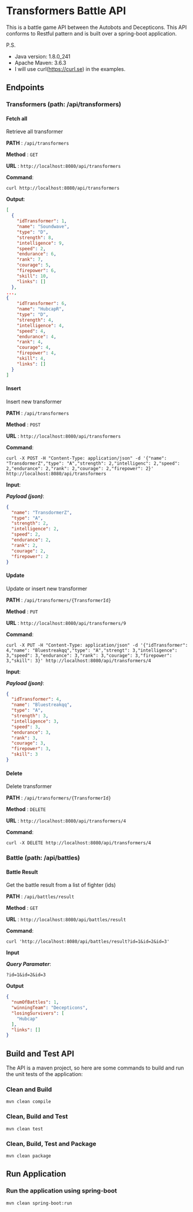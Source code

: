 # Transformers Battle API

This is a battle game API between the Autobots and Decepticons. This API conforms to Restful pattern and is built over a spring-boot application.

P.S.
* Java version: 1.8.0_241
* Apache Maven: 3.6.3 
* I will use curl(https://curl.se) in the examples. 

## Endpoints

### Transformers (path: /api/transformers)
#### Fetch all

Retrieve all transformer

**PATH** : `/api/transformers`

**Method** : `GET`

**URL** : `http://localhost:8080/api/transformers`

**Command**:

```shell script
curl http://localhost:8080/api/transformers
```

**Output**:
```json
[
  {
    "idTransformer": 1,
    "name": "Soundwave",
    "type": "D",
    "strength": 8,
    "intelligence": 9,
    "speed": 2,
    "endurance": 6,
    "rank": 7,
    "courage": 5,
    "firepower": 6,
    "skill": 10,
    "links": []
  },
...,
{
    "idTransformer": 6,
    "name": "HubcapR",
    "type": "D",
    "strength": 4,
    "intelligence": 4,
    "speed": 4,
    "endurance": 4,
    "rank": 4,
    "courage": 4,
    "firepower": 4,
    "skill": 4,
    "links": []
  }
]
```

#### Insert

Insert new transformer

**PATH** : `/api/transformers`

**Method** : `POST`

**URL** : `http://localhost:8080/api/transformers`

**Command**:

```shell script
curl -X POST -H "Content-Type: application/json" -d '{"name": "TransdormerZ","type": "A","strength": 2,"intelligenc": 2,"speed": 2,"endurance": 2,"rank": 2,"courage": 2,"firepower": 2}' http://localhost:8080/api/transformers
```

**Input**:

***Payload (json)***:
```json
{
  "name": "TransdormerZ",
  "type": "A",
  "strength": 2,
  "intelligence": 2,
  "speed": 2,
  "endurance": 2,
  "rank": 2,
  "courage": 2,
  "firepower": 2
}
```

#### Update

Update or insert new transformer

**PATH** : `/api/transformers/{TransformerId}`

**Method** : `PUT`

**URL** : `http://localhost:8080/api/transformers/9`

**Command**:

```shell script
curl -X PUT -H "Content-Type: application/json" -d '{"idTransformer": 4,"name": "Bluestreakqq","type": "A","strengt": 3,"intelligence": 3,"speed": 3,"endurance": 3,"rank": 3,"courage": 3,"firepower": 3,"skill": 3}' http://localhost:8080/api/transformers/4
```

**Input**:

***Payload (json)***:
```json
{
  "idTransformer": 4,
  "name": "Bluestreakqq",
  "type": "A",
  "strength": 3,
  "intelligence": 3,
  "speed": 3,
  "endurance": 3,
  "rank": 3,
  "courage": 3,
  "firepower": 3,
  "skill": 3
}
```

#### Delete

Delete transformer

**PATH** : `/api/transformers/{TransformerId}`

**Method** : `DELETE`

**URL** : `http://localhost:8080/api/transformers/4`

**Command**:

```shell script
curl -X DELETE http://localhost:8080/api/transformers/4
```

### Battle (path: /api/battles)
#### Battle Result

Get the battle result from a list of fighter (ids)

**PATH** : `/api/battles/result`

**Method** : `GET`

**URL** : `http://localhost:8080/api/battles/result`

**Command**:

```shell script
curl 'http://localhost:8080/api/battles/result?id=1&id=2&id=3'
```

**Input**

***Query Paramater***:
```
?id=1&id=2&id=3
```

**Output**
```json
{
  "numOfBattles": 1,
  "winningTeam": "Decepticons",
  "losingSurvivers": [
    "Hubcap"
  ],
  "links": []
}
```

## Build and Test API

The API is a maven project, so here are some commands to build and run the unit tests of the application:

### Clean and Build ###

```shell script
mvn clean compile
```

### Clean, Build and Test ###

```shell script
mvn clean test
```

### Clean, Build, Test and Package ###

```shell script
mvn clean package
```

## Run Application

### Run the application using spring-boot ###

```shell script
mvn clean spring-boot:run
```